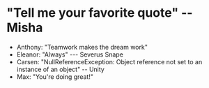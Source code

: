 ﻿# "Tell me your favorite quote" --Misha
<!-- 
put a + and a space in front of your quote to make it a bullet point list item on github -Anthony
-->
+ Anthony: "Teamwork makes the dream work"  
+ Eleanor: "Always" --- Severus Snape
+ Carsen: "NullReferenceException: Object reference not set to an instance of an object" -- Unity
+ Max: "You're doing great!"
